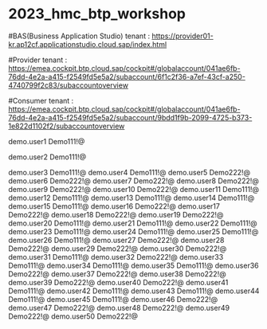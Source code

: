 # 2023_hmc_btp_workshop

#BAS(Business Application Studio) tenant :
https://provider01-kr.ap12cf.applicationstudio.cloud.sap/index.html

#Provider tenant :
https://emea.cockpit.btp.cloud.sap/cockpit#/globalaccount/041ae6fb-76dd-4e2a-a415-f2549fd5e5a2/subaccount/6f1c2f36-a7ef-43cf-a250-4740799f2c83/subaccountoverview

#Consumer tenant : 
https://emea.cockpit.btp.cloud.sap/cockpit#/globalaccount/041ae6fb-76dd-4e2a-a415-f2549fd5e5a2/subaccount/9bdd1f9b-2099-4725-b373-1e822d1102f2/subaccountoverview


demo.user1 Demo111!@

demo.user2 Demo111!@

demo.user3 Demo111!@
demo.user4 Demo111!@
demo.user5 Demo222!@
demo.user6 Demo222!@
demo.user7 Demo222!@
demo.user8 Demo222!@
demo.user9 Demo222!@
demo.user10 Demo222!@
demo.user11 Demo111!@
demo.user12 Demo111!@
demo.user13 Demo111!@
demo.user14 Demo111!@
demo.user15 Demo111!@
demo.user16 Demo222!@
demo.user17 Demo222!@
demo.user18 Demo222!@
demo.user19 Demo222!@
demo.user20 Demo111!@
demo.user21 Demo111!@
demo.user22 Demo111!@
demo.user23 Demo111!@
demo.user24 Demo111!@
demo.user25 Demo111!@
demo.user26 Demo111!@
demo.user27 Demo222!@
demo.user28 Demo222!@
demo.user29 Demo222!@
demo.user30 Demo222!@
demo.user31 Demo111!@
demo.user32 Demo222!@
demo.user33 Demo111!@
demo.user34 Demo111!@
demo.user35 Demo111!@
demo.user36 Demo222!@
demo.user37 Demo222!@
demo.user38 Demo222!@
demo.user39 Demo222!@
demo.user40 Demo222!@
demo.user41 Demo111!@
demo.user42 Demo111!@
demo.user43 Demo111!@
demo.user44 Demo111!@
demo.user45 Demo111!@
demo.user46 Demo222!@
demo.user47 Demo222!@
demo.user48 Demo222!@
demo.user49 Demo222!@
demo.user50 Demo222!@
